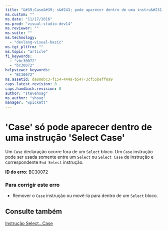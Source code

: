 ```yaml
---
title: "&#39;Case&#39; s&#243; pode aparecer dentro de uma instru&#231;&#227;o &#39;Select Case&#39; | Microsoft Docs"
ms.custom: ""
ms.date: "11/17/2016"
ms.prod: "visual-studio-dev14"
ms.reviewer: ""
ms.suite: ""
ms.technology: 
  - "devlang-visual-basic"
ms.tgt_pltfrm: ""
ms.topic: "article"
f1_keywords: 
  - "vbc30072"
  - "bc30072"
helpviewer_keywords: 
  - "BC30072"
ms.assetid: da808bc3-f154-444a-b547-3cf55beff8a9
caps.latest.revision: 8
caps.handback.revision: 8
author: "stevehoag"
ms.author: "shoag"
manager: "wpickett"
---
```

# &#39;Case&#39; s&#243; pode aparecer dentro de uma instru&#231;&#227;o &#39;Select Case&#39;
Um `Case` declaração ocorre fora de um `Select` bloco. Um `Case` instrução pode ser usada somente entre um `Select` ou `Select Case` de instrução e correspondente `End Select` instrução.  
  
 **ID do erro:** BC30072  
  
### Para corrigir este erro  
  
-   Remover o `Case` instrução ou movê\-la para dentro de um `Select` bloco.  
  
## Consulte também  
 [Instrução Select...Case](../../visual-basic/language-reference/statements/select-case-statement.md)